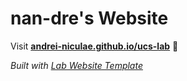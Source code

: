 
# nan-dre's Website

Visit **[andrei-niculae.github.io/ucs-lab](https://andrei-niculae.github.io/ucs-lab)** 🚀

_Built with [Lab Website Template](https://greene-lab.gitbook.io/lab-website-template-docs)_

